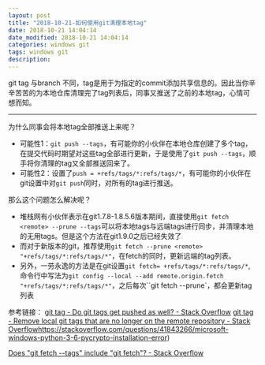 ```yaml
---
layout: post
title: "2018-10-21-如何使用git清理本地tag"
date: 2018-10-21 14:04:14
date_modified: 2018-10-21 14:04:14
categories: windows git
tags: windows git
description: 
---
```


git tag 与branch 不同，tag是用于为指定的commit添加共享信息的。因此当你辛辛苦苦的为本地仓库清理完了tag列表后，同事又推送了之前的本地tag，心情可想而知。

-----

为什么同事会将本地tag全部推送上来呢？

- 可能性1：`git push --tags`，有可能你的小伙伴在本地仓库创建了多个tag，在提交代码时期望对这些tag全部进行更新，于是使用了`git push --tags`，顺手将你清理的tag又全部推送回来了。
- 可能性2：设置了`push = +refs/tags/*:refs/tags/*`，有可能你的小伙伴在git设置中对`git push`同时，对所有的tag进行推送。

那么这个问题怎么解决呢？

- 堆栈网有小伙伴表示在git1.7.8-1.8.5.6版本期间，直接使用`git fetch <remote> --prune --tags`可以将本地tags与远端tags进行同步，并清理本地的无用tags。但是这个方法在git1.9.0之后已经失效了
- 而对于新版本的git，推荐使用`git fetch --prune <remote> "+refs/tags/*:refs/tags/*"`，在fetch的同时，更新远端的tag列表。
- 另外，一劳永逸的方法是在git设置`git fetch= +refs/tags/*:refs/tags/*`, 命令行中写法为`git config --local --add remote.origin.fetch "+refs/tags/*:refs/tags/*"`，之后每次``git fetch --prune`，都会更新tag列表

参考链接：
[git tag - Do git tags get pushed as well? - Stack Overflow](https://stackoverflow.com/questions/2988088/do-git-tags-get-pushed-as-well/16164809#16164809)
[git tag - Remove local git tags that are no longer on the remote repository - Stack Overflow](https://stackoverflow.com/questions/1841341/remove-local-git-tags-that-are-no-longer-on-the-remote-repository)https://stackoverflow.com/questions/41843266/microsoft-windows-python-3-6-pycrypto-installation-error)

[Does "git fetch --tags" include "git fetch"? - Stack Overflow](https://stackoverflow.com/questions/1204190/does-git-fetch-tags-include-git-fetch)





